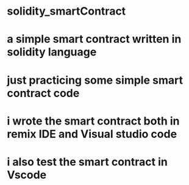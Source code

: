 # solidity_smartContract
# a simple smart contract written in solidity language
# just practicing some simple smart contract code
# i wrote the smart contract both in remix IDE and Visual studio code
# i also test the smart contract in Vscode
